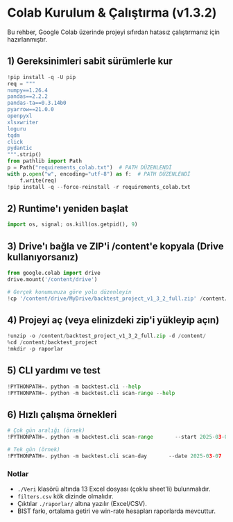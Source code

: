 # Colab Kurulum & Çalıştırma (v1.3.2)

Bu rehber, Google Colab üzerinde projeyi sıfırdan hatasız çalıştırmanız için hazırlanmıştır.

## 1) Gereksinimleri sabit sürümlerle kur
```python
!pip install -q -U pip
req = """
numpy==1.26.4
pandas==2.2.2
pandas-ta==0.3.14b0
pyarrow==21.0.0
openpyxl
xlsxwriter
loguru
tqdm
click
pydantic
""".strip()
from pathlib import Path
p = Path("requirements_colab.txt")  # PATH DÜZENLENDİ
with p.open("w", encoding="utf-8") as f:  # PATH DÜZENLENDİ
    f.write(req)
!pip install -q --force-reinstall -r requirements_colab.txt
```

## 2) Runtime'ı yeniden başlat
```python
import os, signal; os.kill(os.getpid(), 9)
```

## 3) Drive'ı bağla ve ZIP'i /content'e kopyala (Drive kullanıyorsanız)
```python
from google.colab import drive
drive.mount('/content/drive')

# Gerçek konumunuza göre yolu düzenleyin
!cp '/content/drive/MyDrive/backtest_project_v1_3_2_full.zip' /content/
```

## 4) Projeyi aç (veya elinizdeki zip'i yükleyip açın)
```python
!unzip -o /content/backtest_project_v1_3_2_full.zip -d /content/
%cd /content/backtest_project
!mkdir -p raporlar
```

## 5) CLI yardımı ve test
```python
!PYTHONPATH=. python -m backtest.cli --help
!PYTHONPATH=. python -m backtest.cli scan-range --help
```

## 6) Hızlı çalışma örnekleri
```python
# Çok gün aralığı (örnek)
!PYTHONPATH=. python -m backtest.cli scan-range       --start 2025-03-07 --end 2025-03-11       --data-path ./Veri       --filter-path ./filters.csv       --output-dir ./raporlar

# Tek gün (örnek)
!PYTHONPATH=. python -m backtest.cli scan-day       --date 2025-03-07       --data-path ./Veri       --filter-path ./filters.csv       --output-dir ./raporlar
```

### Notlar
- `./Veri` klasörü altında 13 Excel dosyası (çoklu sheet'li) bulunmalıdır.
- `filters.csv` kök dizinde olmalıdır.
- Çıktılar `./raporlar/` altına yazılır (Excel/CSV).
- BIST farkı, ortalama getiri ve win-rate hesapları raporlarda mevcuttur.
